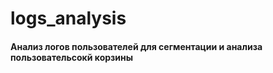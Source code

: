 # logs_analysis

#### Анализ логов пользователей для сегментации и анализа пользовательсокй корзины
